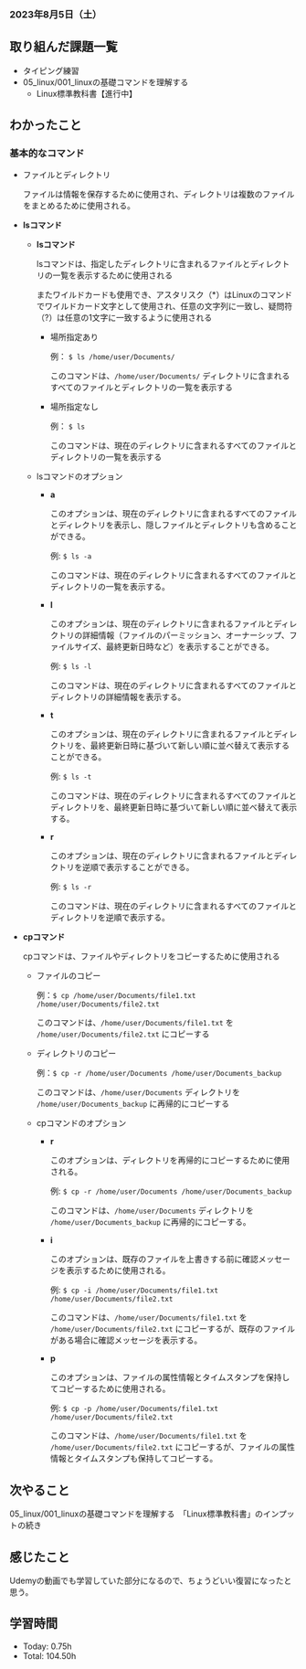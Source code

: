 ### 2023年8月5日（土）

## 取り組んだ課題一覧
- タイピング練習
- 05_linux/001_linuxの基礎コマンドを理解する
  - Linux標準教科書【進行中】
## わかったこと
### 基本的なコマンド

- ファイルとディレクトリ
    
    ファイルは情報を保存するために使用され、ディレクトリは複数のファイルをまとめるために使用される。
    
- **lsコマンド**
    - **lsコマンド**
        
        lsコマンドは、指定したディレクトリに含まれるファイルとディレクトリの一覧を表示するために使用される
        
        またワイルドカードも使用でき、アスタリスク（*）はLinuxのコマンドでワイルドカード文字として使用され、任意の文字列に一致し、疑問符（?）は任意の1文字に一致するように使用される
        
        - 場所指定あり
            
            例： `$ ls /home/user/Documents/`
            
            このコマンドは、`/home/user/Documents/` ディレクトリに含まれるすべてのファイルとディレクトリの一覧を表示する
            
        - 場所指定なし
            
            例： `$ ls`
            
            このコマンドは、現在のディレクトリに含まれるすべてのファイルとディレクトリの一覧を表示する
            
    - lsコマンドのオプション
        - **a**
            
            このオプションは、現在のディレクトリに含まれるすべてのファイルとディレクトリを表示し、隠しファイルとディレクトリも含めることができる。
            
            例: `$ ls -a`
            
            このコマンドは、現在のディレクトリに含まれるすべてのファイルとディレクトリの一覧を表示する。
            
        - **l**
            
            このオプションは、現在のディレクトリに含まれるファイルとディレクトリの詳細情報（ファイルのパーミッション、オーナーシップ、ファイルサイズ、最終更新日時など）を表示することができる。
            
            例: `$ ls -l`
            
            このコマンドは、現在のディレクトリに含まれるすべてのファイルとディレクトリの詳細情報を表示する。
            
        - **t**
            
            このオプションは、現在のディレクトリに含まれるファイルとディレクトリを、最終更新日時に基づいて新しい順に並べ替えて表示することができる。
            
            例: `$ ls -t`
            
            このコマンドは、現在のディレクトリに含まれるすべてのファイルとディレクトリを、最終更新日時に基づいて新しい順に並べ替えて表示する。
            
        - **r**
            
            このオプションは、現在のディレクトリに含まれるファイルとディレクトリを逆順で表示することができる。
            
            例: `$ ls -r`
            
            このコマンドは、現在のディレクトリに含まれるすべてのファイルとディレクトリを逆順で表示する。
            
- **cpコマンド**
    
    cpコマンドは、ファイルやディレクトリをコピーするために使用される
    
    - ファイルのコピー
        
        例：`$ cp /home/user/Documents/file1.txt /home/user/Documents/file2.txt`
        
        このコマンドは、`/home/user/Documents/file1.txt` を `/home/user/Documents/file2.txt` にコピーする
        
    - ディレクトリのコピー
        
        例：`$ cp -r /home/user/Documents /home/user/Documents_backup`
        
        このコマンドは、`/home/user/Documents` ディレクトリを `/home/user/Documents_backup` に再帰的にコピーする
        
    - cpコマンドのオプション
        - **r**
            
            このオプションは、ディレクトリを再帰的にコピーするために使用される。
            
            例: `$ cp -r /home/user/Documents /home/user/Documents_backup`
            
            このコマンドは、`/home/user/Documents` ディレクトリを `/home/user/Documents_backup` に再帰的にコピーする。
            
        - **i**
            
            このオプションは、既存のファイルを上書きする前に確認メッセージを表示するために使用される。
            
            例: `$ cp -i /home/user/Documents/file1.txt /home/user/Documents/file2.txt`
            
            このコマンドは、`/home/user/Documents/file1.txt` を `/home/user/Documents/file2.txt` にコピーするが、既存のファイルがある場合に確認メッセージを表示する。
            
        - **p**
            
            このオプションは、ファイルの属性情報とタイムスタンプを保持してコピーするために使用される。
            
            例: `$ cp -p /home/user/Documents/file1.txt /home/user/Documents/file2.txt`
            
            このコマンドは、`/home/user/Documents/file1.txt` を `/home/user/Documents/file2.txt` にコピーするが、ファイルの属性情報とタイムスタンプも保持してコピーする。
## 次やること
05_linux/001_linuxの基礎コマンドを理解する　「Linux標準教科書」のインプットの続き


## 感じたこと
Udemyの動画でも学習していた部分になるので、ちょうどいい復習になったと思う。

## 学習時間
- Today: 0.75h
- Total: 104.50h
